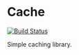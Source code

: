 # Cache

[![Build Status](https://travis-ci.org/kemist80/Cache.svg)](https://travis-ci.org/kemist80/Cache)

Simple caching library.

